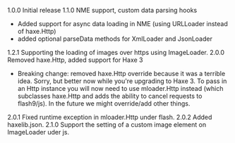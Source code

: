 1.0.0 Initial release
1.1.0 NME support, custom data parsing hooks
* Added support for async data loading in NME (using URLLoader instead of 
  haxe.Http)
* added optional parseData methods for XmlLoader and JsonLoader

1.2.1 Supporting the loading of images over https using ImageLoader.
2.0.0 Removed haxe.Http, added support for Haxe 3
* Breaking change: removed haxe.Http override because it was a terrible idea. 
  Sorry, but better now while you're upgrading to Haxe 3. To pass in an Http 
  instance you will now need to use mloader.Http instead (which subclasses 
  haxe.Http and adds the ability to cancel requests to flash9/js). In the 
  future we might override/add other things.

2.0.1 Fixed runtime exception in mloader.Http under flash.
2.0.2 Added haxelib.json.
2.1.0 Support the setting of a custom image element on ImageLoader uder js.

